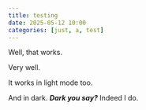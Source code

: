 ```yaml
---
title: testing
date: 2025-05-12 10:00
categories: [just, a, test]
---
```

Well, that works.

Very well.

It works in light mode too.

And in dark. ***Dark you say?*** Indeed I do.